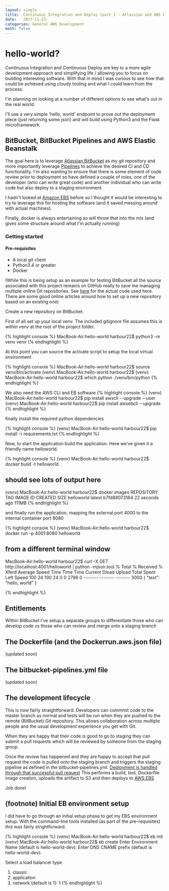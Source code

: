 ```yaml
---
layout: single
title:  Continuous Integration and Deploy (part 1 - Atlassian and AWS EBS)
date:   2017-11-23
categories: General AWS Development
math: false
---
```


# hello-world?

Continuous Integration and Continuous Deploy are key to a more agile development approach and simplifying life / allowing you to focus on building interesting software.  With that in mind I was curious to see how that could be achieved using cloudy tooling and what I could learn from the process.

I'm planning on looking at a number of different options to see what's out in the real world.

I'll use a very simple 'hello, world' endpoint to prove out the deployment piece (just returning some json) and will build using Python3 and the Flask microframework.

<!--more-->

## BitBucket, BitBucket Pipelines and AWS Elastic Beanstalk

The goal here is to leverage [Atlassian BitBucket](https://www.atlassian.com/software/bitbucket) as my git repository and more importantly leverage [Pipelines](https://www.atlassian.com/software/bitbucket/features/pipelines) to achieve the desired CI and CD functionality.  I'm also wanting to ensure that there is some element of code review prior to deployment so have defined a couple of roles, one of the developer (who can write great code) and another individual who can write code but also deploy to a staging environment.

I hadn't looked at [Amazon EBS](https://aws.amazon.com/elasticbeanstalk/) before so I thought it would be interesting to try to leverage this for hosting the software (and it saved messing around with actual machines).

Finally, docker is always entertaining so will throw that into the mix (and gives some structure around what I'm actually running)

### Getting started

#### Pre-requisites

* A local git client
* Python3.4 or greater
* Docker

(While this is being setup as an example for testing BitBucket all the source associated with this project remains on GitHub really to save me managing multiple online Git repositories.  See [here](https://github.com/harbour22/hello-world-svc) for the actual code used here.  There are some good online articles around how to set up a new repository based on an existing one)

Create a new repository on BitBucket.

First of all set up your local venv.  The included gitignore file assumes this is within venv at the root of the project folder.

{% highlight console %}
MacBook-Air:hello-world harbour22$ python3 -m venv venv
{% endhighlight %}

At this point you can source the activate script to setup the local virtual environment

{% highlight console %}
MacBook-Air:hello-world harbour22$ source venv/bin/activate
(venv) MacBook-Air:hello-world harbour22$
(venv) MacBook-Air:hello-world harbour22$ which python
./venv/bin/python
{% endhighlight %}

We also need the AWS CLI and EB software
{% highlight console %}
(venv) MacBook-Air:hello-world harbour22$ pip install awscli --upgrade --user
(venv) MacBook-Air:hello-world harbour22$ pip install awsebcli --upgrade
{% endhighlight %}

finally install the required python dependencies

{% highlight console %}
(venv) MacBook-Air:hello-world harbour22$ pip install -r requirements.txt
{% endhighlight %}

Now, to start the application build the application.  Here we've given it a friendly name helloworld.

{% highlight console %}
(venv) MacBook-Air:hello-world harbour22$ docker build -t helloworld .
## should see lots of output here
(venv) MacBook-Air:hello-world harbour22$ docker images
REPOSITORY          TAG                 IMAGE ID            CREATED             SIZE
helloworld          latest              b7fd88073164        22 seconds ago      111MB
{% endhighlight %}

and finally run the application, mapping the external port 4000 to the internal container port 8080

{% highlight console %}
(venv) MacBook-Air:hello-world harbour22$ docker run -p 4001:8080 helloworld
## from a different terminal window
MacBook-Air:hello-world harbour22$ curl -X GET http://localhost:4001/helloworld | python -mjson.tool
  % Total    % Received % Xferd  Average Speed   Time    Time     Time  Current
                                 Dload  Upload   Total   Spent    Left  Speed
100    24  100    24    0     0   2788      0 --:--:-- --:--:-- --:--:--  3000
{
    "text": "hello, world"
}

{% endhighlight %}

## Entitlements

Within BitBucket I've setup a separate groups to differentiate those who can develop code vs those who can review and merge onto a staging branch

## The Dockerfile (and the Dockerrun.aws.json file)
(updated soon)

## The bitbucket-pipelines.yml file
(updated soon)

## The development lifecycle

This is now fairly straightforward.  Developers can commmit code to the master branch as normal and tests will be run when they are pushed to the remote (BitBucket) Git repository. This allows collaboration across multiple people and the usual development experience you get with Git.

When they are happy that their code is good to go to staging they can submit a pull requests which will be reviewed by someone from the staging group.  

Once the review has happened and they are happy to accept that pull request the code is pulled onto the staging branch and triggers the staging pipeline as defined in the bitbucket-pipelines.yml.  [Deployment is handled through that successful pull request](https://confluence.atlassian.com/bitbucket/deploy-with-pull-requests-856832274.html) This performs a build, test, Dockerfile image creation, uploads the artifact to S3 and then deploys to [AWS EBS](http://docs.aws.amazon.com/elasticbeanstalk/latest/dg/eb-cli3-configuration.html)

Job done!

## (footnote) Initial EB environment setup

I did have to go through an initial setup phase to get my EBS environment setup.  With the command-line tools installed (as part of the pre-requisites) this was fairly strightforward.

{% highlight console %}
(venv) MacBook-Air:hello-world harbour22$ eb init
(venv) MacBook-Air:hello-world harbour22$ eb create
Enter Environment Name
(default is hello-world-dev):
Enter DNS CNAME prefix
(default is hello-world-dev):

Select a load balancer type
1) classic
2) application
3) network
(default is 1): 1
{% endhighlight %}
